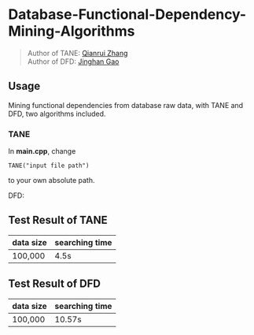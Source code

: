 # Database-Functional-Dependency-Mining-Algorithms
> Author of TANE: [Qianrui Zhang](https://github.com/owen6314)  
> Author of DFD: [Jinghan Gao](https://github.com/getterk96)
## Usage
Mining functional dependencies from database raw data, with TANE and DFD, two algorithms included.

### TANE
In **main.cpp**, change

	TANE("input file path")

to your own absolute path.

DFD: 

## Test Result of TANE
|data size|searching time|  
|-|-|  
|100,000|4.5s|
## Test Result of DFD 
|data size|searching time|  
|-|-|  
|100,000|10.57s|
